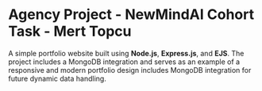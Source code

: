 # Agency Project - NewMindAI Cohort Task - Mert Topcu

A simple portfolio website built using **Node.js**, **Express.js**, and **EJS**. The project includes a MongoDB integration and serves as an example of a responsive and modern portfolio design includes MongoDB integration for future dynamic data handling.
